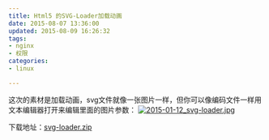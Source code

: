 ```yaml
---
title: Html5 的SVG-Loader加载动画
date: 2015-08-07 13:36:00
updated: 2015-08-09 16:26:32
tags: 
- nginx
- 权限
categories: 
- linux

---
```

这次的素材是加载动画，svg文件就像一张图片一样，但你可以像编码文件一样用文本编辑器打开来编辑里面的图片参数：
[![2015-01-12_svg-loader.jpg][1]](https://imgs.gnux.cn/usr/uploads/2015/08/917413674.jpg)

下载地址：[svg-loader.zip][2]


  [1]: https://imgs.gnux.cn/usr/uploads/2015/08/917413674.jpg
  [2]: https://imgs.gnux.cn/usr/uploads/2015/08/2554785660.zip